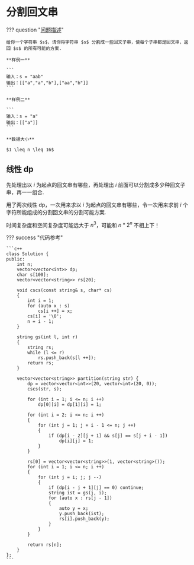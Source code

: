 # 分割回文串

??? question "[问题描述](https://leetcode.cn/problems/palindrome-partitioning/description/)"

    给你一个字符串 $s$，请你将字符串 $s$ 分割成一些回文子串，使每个子串都是回文串，返回 $s$ 的所有可能的方案.

    **样例一**

    ```
    输入：s = "aab"
    输出：[["a","a","b"],["aa","b"]]
    ```

    **样例二**

    ```
    输入：s = "a"
    输出：[["a"]]
    ```

    **数据大小**

    $1 \leq n \leq 16$

## 线性 dp

先处理出以 $i$ 为起点的回文串有哪些，再处理出 $i$ 前面可以分割成多少种回文子串，再一一组合.

用了两次线性 dp，一次用来求以 $i$ 为起点的回文串有哪些，令一次用来求前 $i$ 个字符所能组成的分割回文串的分割可能方案.

时间复杂度和空间复杂度可能远大于 $n ^ 3$，可能和 $n * 2 ^ n$ 不相上下！

??? success "代码参考"

    ```c++
    class Solution {
    public:
        int n;
        vector<vector<int>> dp;
        char s[100];
        vector<vector<string>> rs[20];

        void cscs(const string& s, char* cs)
        {
            int i = 1;
            for (auto x : s)
                cs[i ++] = x;
            cs[i] = '\0';
            n = i - 1;
        }

        string gs(int l, int r)
        {
            string rs;
            while (l <= r)
                rs.push_back(s[l ++]);
            return rs;
        }

        vector<vector<string>> partition(string str) {
            dp = vector<vector<int>>(20, vector<int>(20, 0));
            cscs(str, s);

            for (int i = 1; i <= n; i ++)
                dp[0][i] = dp[1][i] = 1;

            for (int i = 2; i <= n; i ++)
            {
                for (int j = 1; j + i - 1 <= n; j ++)
                {
                    if (dp[i - 2][j + 1] && s[j] == s[j + i - 1])
                        dp[i][j] = 1;
                }
            }

            rs[0] = vector<vector<string>>(1, vector<string>());
            for (int i = 1; i <= n; i ++)
            {
                for (int j = i; j; j --)
                {
                    if (dp[i - j + 1][j] == 0) continue;
                    string ist = gs(j, i);
                    for (auto x : rs[j - 1])
                    {
                        auto y = x;
                        y.push_back(ist);
                        rs[i].push_back(y);
                    }
                }
            }

            return rs[n];
        }
    };
    ```